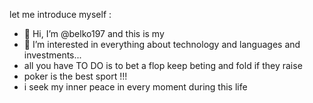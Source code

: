 let me introduce myself  :
- 👋 Hi, I’m @belko197 and this is my 
- 👀 I’m interested in everything about technology and languages and investments...
- all you have TO DO is to bet a flop keep beting and fold if they raise
- poker is the best sport !!!
- i seek my inner peace in every moment during this life 
